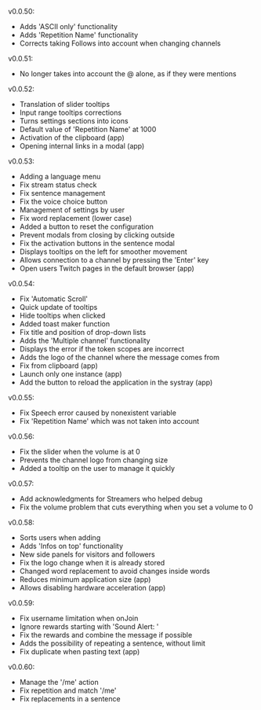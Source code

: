 v0.0.50:
 - Adds 'ASCII only' functionality
 - Adds 'Repetition Name' functionality
 - Corrects taking Follows into account when changing channels

v0.0.51:
 - No longer takes into account the @ alone, as if they were mentions

v0.0.52:
 - Translation of slider tooltips
 - Input range tooltips corrections
 - Turns settings sections into icons
 - Default value of 'Repetition Name' at 1000
 - Activation of the clipboard (app)
 - Opening internal links in a modal (app)

v0.0.53:
 - Adding a language menu
 - Fix stream status check
 - Fix sentence management
 - Fix the voice choice button
 - Management of settings by user
 - Fix word replacement (lower case)
 - Added a button to reset the configuration
 - Prevent modals from closing by clicking outside
 - Fix the activation buttons in the sentence modal
 - Displays tooltips on the left for smoother movement
 - Allows connection to a channel by pressing the 'Enter' key
 - Open users Twitch pages in the default browser (app)

v0.0.54:
 - Fix 'Automatic Scroll'
 - Quick update of tooltips
 - Hide tooltips when clicked
 - Added toast maker function
 - Fix title and position of drop-down lists
 - Adds the 'Multiple channel' functionality
 - Displays the error if the token scopes are incorrect
 - Adds the logo of the channel where the message comes from
 - Fix from clipboard (app)
 - Launch only one instance (app)
 - Add the button to reload the application in the systray (app)

v0.0.55:
 - Fix Speech error caused by nonexistent variable
 - Fix 'Repetition Name' which was not taken into account

v0.0.56:
 - Fix the slider when the volume is at 0
 - Prevents the channel logo from changing size
 - Added a tooltip on the user to manage it quickly

v0.0.57:
 - Add acknowledgments for Streamers who helped debug
 - Fix the volume problem that cuts everything when you set a volume to 0

v0.0.58:
 - Sorts users when adding
 - Adds 'Infos on top' functionality
 - New side panels for visitors and followers
 - Fix the logo change when it is already stored
 - Changed word replacement to avoid changes inside words
 - Reduces minimum application size (app)
 - Allows disabling hardware acceleration (app)

v0.0.59:
 - Fix username limitation when onJoin
 - Ignore rewards starting with 'Sound Alert: '
 - Fix the rewards and combine the message if possible
 - Adds the possibility of repeating a sentence, without limit
 - Fix duplicate when pasting text (app)

v0.0.60:
 - Manage the '/me' action
 - Fix repetition and match '/me'
 - Fix replacements in a sentence
